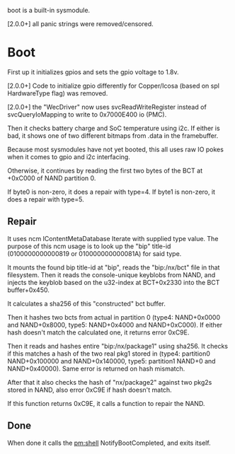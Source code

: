 boot is a built-in sysmodule.

\[2.0.0+\] all panic strings were removed/censored.

# Boot

First up it initializes gpios and sets the gpio voltage to 1.8v.

\[2.0.0+\] Code to initialize gpio differently for Copper/Icosa (based
on spl HardwareType flag) was removed.

\[2.0.0+\] the "WecDriver" now uses svcReadWriteRegister instead of
svcQueryIoMapping to write to 0x7000E400 io (PMC).

Then it checks battery charge and SoC temperature using i2c. If either
is bad, it shows one of two different bitmaps from .data in the
framebuffer.

Because most sysmodules have not yet booted, this all uses raw IO pokes
when it comes to gpio and i2c interfacing.

Otherwise, it continues by reading the first two bytes of the BCT at
+0xC000 of NAND partition 0.

If byte0 is non-zero, it does a repair with type=4. If byte1 is
non-zero, it does a repair with type=5.

## Repair

It uses ncm IContentMetaDatabase Iterate with supplied type value. The
purpose of this ncm usage is to look up the "bip" title-id
(0100000000000819 or 010000000000081A) for said type.

It mounts the found bip title-id at "bip", reads the "bip:/nx/bct" file
in that filesystem. Then it reads the console-unique keyblobs from NAND,
and injects the keyblob based on the u32-index at BCT+0x2330 into the
BCT buffer+0x450.

It calculates a sha256 of this "constructed" bct buffer.

Then it hashes two bcts from actual in partition 0 (type4: NAND+0x0000
and NAND+0x8000, type5: NAND+0x4000 and NAND+0xC000). If either hash
doesn't match the calculated one, it returns error 0xC9E.

Then it reads and hashes entire "bip:/nx/package1" using sha256. It
checks if this matches a hash of the two real pkg1 stored in (type4:
partition0 NAND+0x100000 and NAND+0x140000, type5: partition1 NAND+0 and
NAND+0x40000). Same error is returned on hash mismatch.

After that it also checks the hash of "nx/package2" against two pkg2s
stored in NAND, also error 0xC9E if hash doesn't match.

If this function returns 0xC9E, it calls a function to repair the NAND.

## Done

When done it calls the
[pm:shell](Process%20Manager%20services.md "wikilink")
NotifyBootCompleted, and exits itself.

